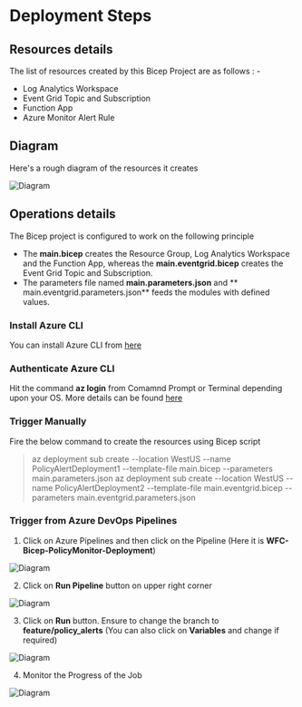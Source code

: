 # Deployment Steps

## Resources details

The list of resources created by this Bicep Project are as follows : -

- Log Analytics Workspace
- Event Grid Topic and Subscription
- Function App
- Azure Monitor Alert Rule

## Diagram

Here's a rough diagram of the resources it creates

![Diagram](./images/Diagram.png)

## Operations details

The Bicep project is configured to work on the following principle

- The **main.bicep** creates the Resource Group, Log Analytics Workspace and the Function App, whereas the **main.eventgrid.bicep** creates the Event Grid Topic and Subscription.
- The parameters file named **main.parameters.json** and ** main.eventgrid.parameters.json** feeds the modules with defined values.

### Install Azure CLI

You can install Azure CLI from [here](https://docs.microsoft.com/en-us/cli/azure/install-azure-cli)

### Authenticate Azure CLI

Hit the command **az login** from Comamnd Prompt or Terminal depending upon your OS. More details can be found [here](https://docs.microsoft.com/en-us/cli/azure/get-started-with-azure-cli)

### Trigger Manually

Fire the below command to create the resources using Bicep script

> az deployment sub create --location WestUS --name PolicyAlertDeployment1 --template-file main.bicep --parameters main.parameters.json
> az deployment sub create --location WestUS --name PolicyAlertDeployment2 --template-file main.eventgrid.bicep --parameters main.eventgrid.parameters.json

### Trigger from Azure DevOps Pipelines

1. Click on Azure Pipelines and then click on the Pipeline (Here it is **WFC-Bicep-PolicyMonitor-Deployment**)

![Diagram](./images/Click_On_Pipelines.png)

2. Click on **Run Pipeline** button on upper right corner 

![Diagram](./images/Click_On_Run_Pipeline.png)

3. Click on **Run** button. Ensure to change the branch to **feature/policy_alerts** (You can also click on **Variables** and change if required)

![Diagram](./images/Click_On_Run_Button.png)

4. Monitor the Progress of the Job

![Diagram](./images/Monitor_The_Progress.png)